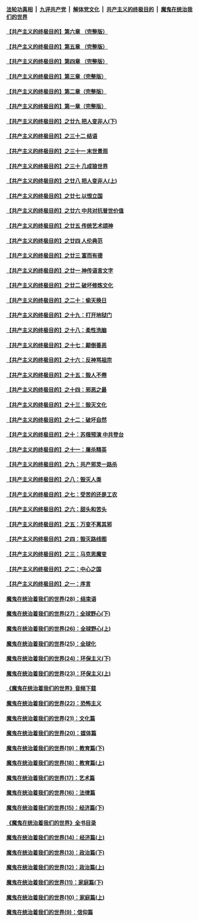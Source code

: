 ####  [法轮功真相](../../../../basic/blob/master/README.md?t=04120001) &nbsp;|&nbsp; [九评共产党](../../../../9ping.md/blob/master/README.md?t=04120001) &nbsp;|&nbsp; [解体党文化](../../../../jtdwh.md/blob/master/README.md?t=04120001)  &nbsp;|&nbsp; [共产主义的终极目的](../../../../gczydzjmd.md/blob/master/README.md?t=04120001) &nbsp;|&nbsp; [魔鬼在统治我们的世界](../../../../mgztzwmdsj.md/blob/master/README.md?t=04120001) 

#### [【共产主义的终极目的】第六章 （完整版）](../pages/nsc422/n11428913.md?t=04120001) 

#### [【共产主义的终极目的】第五章 （完整版）](../pages/nsc422/n11428912.md?t=04120001) 

#### [【共产主义的终极目的】第四章 （完整版）](../pages/nsc422/n11428907.md?t=04120001) 

#### [【共产主义的终极目的】第三章（完整版）](../pages/nsc422/n11428848.md?t=04120001) 

#### [【共产主义的终极目的】第二章（完整版）](../pages/nsc422/n11428831.md?t=04120001) 

#### [【共产主义的终极目的】第一章（完整版）](../pages/nsc422/n11417651.md?t=04120001) 

#### [【共产主义的终极目的】之廿九 把人变非人(下)](../pages/nsc422/n11344140.md?t=04120001) 

#### [【共产主义的终极目的】之三十二 结语](../pages/nsc422/n11360535.md?t=04120001) 

#### [【共产主义的终极目的】之三十一 末世景观](../pages/nsc422/n11351129.md?t=04120001) 

#### [【共产主义的终极目的】之三十 几成狼世界](../pages/nsc422/n11348280.md?t=04120001) 

#### [【共产主义的终极目的】之廿八 把人变非人(上)](../pages/nsc422/n11340492.md?t=04120001) 

#### [【共产主义的终极目的】之廿七 以恨立国](../pages/nsc422/n11336944.md?t=04120001) 

#### [【共产主义的终极目的】之廿六 中共对抗普世价值](../pages/nsc422/n11324785.md?t=04120001) 

#### [【共产主义的终极目的】之廿五 传统艺术颂神](../pages/nsc422/n11296396.md?t=04120001) 

#### [【共产主义的终极目的】之廿四 人伦典范](../pages/nsc422/n11296397.md?t=04120001) 

#### [【共产主义的终极目的】之廿三 富而有德](../pages/nsc422/n11283598.md?t=04120001) 

#### [【共产主义的终极目的】之廿一 神传语言文字](../pages/nsc422/n11263265.md?t=04120001) 

#### [【共产主义的终极目的】之廿二 破坏修炼文化](../pages/nsc422/n11245728.md?t=04120001) 

#### [【共产主义的终极目的】之二十：偷天换日](../pages/nsc422/n11238846.md?t=04120001) 

#### [【共产主义的终极目的】之十九：打开地狱门](../pages/nsc422/n11206376.md?t=04120001) 

#### [【共产主义的终极目的】之十八：柔性洗脑](../pages/nsc422/n11199994.md?t=04120001) 

#### [【共产主义的终极目的】之十七：颠倒善恶](../pages/nsc422/n11179782.md?t=04120001) 

#### [【共产主义的终极目的】之十六：反神骂祖宗](../pages/nsc422/n11166798.md?t=04120001) 

#### [【共产主义的终极目的】之十五：毁人不倦](../pages/nsc422/n11166792.md?t=04120001) 

#### [【共产主义的终极目的】之十四：邪恶之最](../pages/nsc422/n11150249.md?t=04120001) 

#### [【共产主义的终极目的】之十三：毁灭文化](../pages/nsc422/n11135227.md?t=04120001) 

#### [【共产主义的终极目的】之十二：破坏自然](../pages/nsc422/n11135214.md?t=04120001) 

#### [【共产主义的终极目的】之十：苏俄预演 中共登台](../pages/nsc422/n11118424.md?t=04120001) 

#### [【共产主义的终极目的】之十一：屠杀精英](../pages/nsc422/n11118442.md?t=04120001) 

#### [【共产主义的终极目的】之九：共产邪灵一路杀](../pages/nsc422/n11114139.md?t=04120001) 

#### [【共产主义的终极目的】之八：毁灭人类](../pages/nsc422/n11108503.md?t=04120001) 

#### [【共产主义的终极目的】之七：受苦的还是工农](../pages/nsc422/n11101809.md?t=04120001) 

#### [【共产主义的终极目的】之六：甜头和苦头](../pages/nsc422/n11096971.md?t=04120001) 

#### [【共产主义的终极目的】之五：万变不离其邪](../pages/nsc422/n11091285.md?t=04120001) 

#### [【共产主义的终极目的】之四：毁灭路线图](../pages/nsc422/n11086284.md?t=04120001) 

#### [【共产主义的终极目的】之三：马克思魔变](../pages/nsc422/n11061941.md?t=04120001) 

#### [【共产主义的终极目的】之二：中心之国](../pages/nsc422/n11047728.md?t=04120001) 

#### [【共产主义的终极目的】之一：序言](../pages/nsc422/n11086077.md?t=04120001) 

#### [魔鬼在统治着我们的世界(28)：结束语](../pages/nsc422/n10936246.md?t=04120001) 

#### [魔鬼在统治着我们的世界(27)：全球野心(下)](../pages/nsc422/n10928319.md?t=04120001) 

#### [魔鬼在统治着我们的世界(26)：全球野心(上)](../pages/nsc422/n10900318.md?t=04120001) 

#### [魔鬼在统治着我们的世界(25)：全球化](../pages/nsc422/n10788205.md?t=04120001) 

#### [魔鬼在统治着我们的世界(24)：环保主义(下)](../pages/nsc422/n10695307.md?t=04120001) 

#### [魔鬼在统治着我们的世界(23)：环保主义(上)](../pages/nsc422/n10688613.md?t=04120001) 

#### [《魔鬼在统治着我们的世界》音频下载](../pages/nsc422/n10635553.md?t=04120001) 

#### [魔鬼在统治着我们的世界(22)：恐怖主义](../pages/nsc422/n10614727.md?t=04120001) 

#### [魔鬼在统治着我们的世界(21)：文化篇](../pages/nsc422/n10597706.md?t=04120001) 

#### [魔鬼在统治着我们的世界(20)：媒体篇](../pages/nsc422/n10586579.md?t=04120001) 

#### [魔鬼在统治着我们的世界(19)：教育篇(下)](../pages/nsc422/n10564808.md?t=04120001) 

#### [魔鬼在统治着我们的世界(18)：教育篇(上)](../pages/nsc422/n10526970.md?t=04120001) 

#### [魔鬼在统治着我们的世界(17)：艺术篇](../pages/nsc422/n10499093.md?t=04120001) 

#### [魔鬼在统治着我们的世界(16)：法律篇](../pages/nsc422/n10485969.md?t=04120001) 

#### [魔鬼在统治着我们的世界(15)：经济篇(下)](../pages/nsc422/n10469975.md?t=04120001) 

#### [《魔鬼在统治着我们的世界》全书目录](../pages/nsc422/n10464261.md?t=04120001) 

#### [魔鬼在统治着我们的世界(14)：经济篇(上)](../pages/nsc422/n10457370.md?t=04120001) 

#### [魔鬼在统治着我们的世界(13)：政治篇(下)](../pages/nsc422/n10448270.md?t=04120001) 

#### [魔鬼在统治着我们的世界(12)：政治篇(上)](../pages/nsc422/n10444576.md?t=04120001) 

#### [魔鬼在统治着我们的世界(11)：家庭篇(下)](../pages/nsc422/n10440961.md?t=04120001) 

#### [魔鬼在统治着我们的世界(10)：家庭篇(上)](../pages/nsc422/n10435448.md?t=04120001) 

#### [魔鬼在统治着我们的世界(9)：信仰篇](../pages/nsc422/n10432159.md?t=04120001) 

